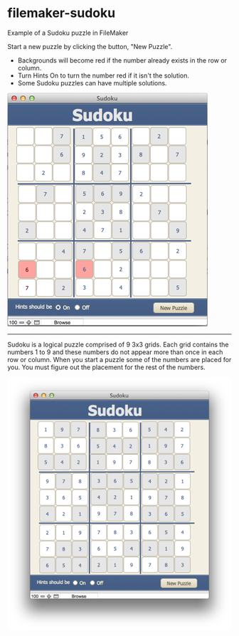 # filemaker-sudoku

Example of a Sudoku puzzle in FileMaker

Start a new puzzle by clicking the button, "New Puzzle".
* Backgrounds will become red if the number already exists in the row or column.
* Turn Hints On to turn the number red if it isn't the solution. 
 * Some Sudoku puzzles can have multiple solutions. 

![Sudoku puzzle being solved](/SudokuScreenShot.png?raw=true "Sudoku Solution")

---

Sudoku is a logical puzzle comprised of 9 3x3 grids. Each grid contains the numbers 1 to 9 and these numbers do not appear more than once in each row or column. When you start a puzzle some of the numbers are placed for you. You must figure out the placement for the rest of the numbers.

![Sudoku puzzle completed](/SudokuComplete.png?raw=true "Sudoku Completed")
